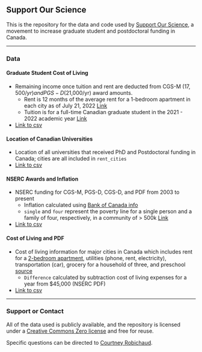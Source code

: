 ## Support Our Science

This is the repository for the data and code used by [Support Our Science](www.supportourscience.ca), a movement to increase graduate student and postdoctoral funding in Canada.

-----------------------------

### Data

#### Graduate Student Cost of Living

* Remaining income once tuition and rent are deducted from CGS-M ($17,500/yr) and PGS-D ($21,000/yr) award amounts. 
    * Rent is 12 months of the average rent for a 1-bedroom apartment in each city as of July 21, 2022 [Link](https://www.zumper.com/blog/rental-price-data-canada/)
    * Tuition is for a full-time Canadian graduate student in the 2021 - 2022 academic year [Link](https://www150.statcan.gc.ca/t1/tbl1/en/tv.action?pid=3710004501&cubeTimeFrame.startYear=2021+%2F+2022&cubeTimeFrame.endYear=2021+%2F+2022&referencePeriods=20210101%2C20210101)
* [Link to csv](https://github.com/cdrobich/SoS_funding/blob/5f952327f5eec2aec36eb9ccbdb3cfad0f646b0e/Data/rent_cities.csv)


#### Location of Canadian Universities

* Location of all universities that received PhD and Postdoctoral funding in Canada; cities are all included in `rent_cities`
* [Link to csv](https://github.com/cdrobich/SoS_funding/blob/5f952327f5eec2aec36eb9ccbdb3cfad0f646b0e/Data/universities_NSERC_locations.csv)


#### NSERC Awards and Inflation

* NSERC funding for CGS-M, PGS-D, CGS-D, and PDF from 2003 to present
   * Inflation calculated using [Bank of Canada info](https://www.bankofcanada.ca/rates/related/inflation-calculator/)
   * `single` and `four` represent the poverty line for a single person and a family of four, respectively, in a community of > 500k [Link](https://www150.statcan.gc.ca/t1/tbl1/en/tv.action?pid=11100241010)
* [Link to csv](https://github.com/cdrobich/SoS_funding/blob/5f952327f5eec2aec36eb9ccbdb3cfad0f646b0e/Data/NSERC_funding_inflation_May20.csv)

#### Cost of Living and PDF 

* Cost of living information for major cities in Canada which includes rent for a [2-bedroom apartment](https://www.zumper.com/blog/rental-price-data-canada/), utilities (phone, rent, electricity), transportation (car), grocery for a household of three, and preschool [source](https://wowa.ca/cost-of-living-canada)
   * `Difference` calculated by subtraction cost of living expenses for a year from $45,000 (NSERC PDF)
* [Link to csv](https://github.com/cdrobich/SoS_funding/blob/5f952327f5eec2aec36eb9ccbdb3cfad0f646b0e/Data/pdf_differences.csv)


-------------------

### Support or Contact

All of the data used is publicly available, and the repository is licensed under a [Creative Commons Zero license](https://choosealicense.com/licenses/cc0-1.0/) and free for reuse. 

Specific questions can be directed to [Courtney Robichaud](https://crobichaud.weebly.com/).
